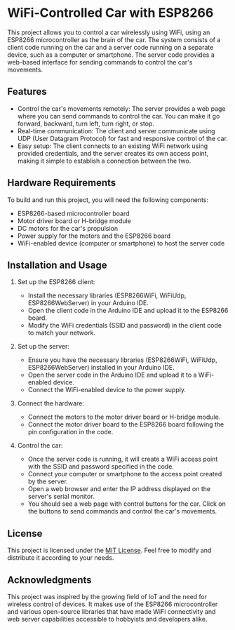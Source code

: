 # WiFi-Controlled Car with ESP8266

This project allows you to control a car wirelessly using WiFi, using an ESP8266 microcontroller as the brain of the car. The system consists of a client code running on the car and a server code running on a separate device, such as a computer or smartphone. The server code provides a web-based interface for sending commands to control the car's movements.

## Features

- Control the car's movements remotely: The server provides a web page where you can send commands to control the car. You can make it go forward, backward, turn left, turn right, or stop.
- Real-time communication: The client and server communicate using UDP (User Datagram Protocol) for fast and responsive control of the car.
- Easy setup: The client connects to an existing WiFi network using provided credentials, and the server creates its own access point, making it simple to establish a connection between the two.

## Hardware Requirements

To build and run this project, you will need the following components:

- ESP8266-based microcontroller board
- Motor driver board or H-bridge module
- DC motors for the car's propulsion
- Power supply for the motors and the ESP8266 board
- WiFi-enabled device (computer or smartphone) to host the server code

## Installation and Usage

1. Set up the ESP8266 client:
   - Install the necessary libraries (ESP8266WiFi, WiFiUdp, ESP8266WebServer) in your Arduino IDE.
   - Open the client code in the Arduino IDE and upload it to the ESP8266 board.
   - Modify the WiFi credentials (SSID and password) in the client code to match your network.

2. Set up the server:
   - Ensure you have the necessary libraries (ESP8266WiFi, WiFiUdp, ESP8266WebServer) installed in your Arduino IDE.
   - Open the server code in the Arduino IDE and upload it to a WiFi-enabled device.
   - Connect the WiFi-enabled device to the power supply.

3. Connect the hardware:
   - Connect the motors to the motor driver board or H-bridge module.
   - Connect the motor driver board to the ESP8266 board following the pin configuration in the code.

4. Control the car:
   - Once the server code is running, it will create a WiFi access point with the SSID and password specified in the code.
   - Connect your computer or smartphone to the access point created by the server.
   - Open a web browser and enter the IP address displayed on the server's serial monitor.
   - You should see a web page with control buttons for the car. Click on the buttons to send commands and control the car's movements.

## License

This project is licensed under the [MIT License](LICENSE). Feel free to modify and distribute it according to your needs.

## Acknowledgments

This project was inspired by the growing field of IoT and the need for wireless control of devices. It makes use of the ESP8266 microcontroller and various open-source libraries that have made WiFi connectivity and web server capabilities accessible to hobbyists and developers alike.